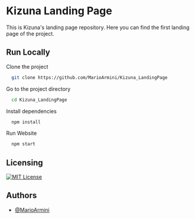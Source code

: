 # Kizuna Landing Page

This is Kizuna's landing page repository. Here you can find the first landing page of the project.


## Run Locally

Clone the project

```bash
  git clone https://github.com/MarioArmini/Kizuna_LandingPage
```

Go to the project directory

```bash
  cd Kizuna_LandingPage
```

Install dependencies

```bash
  npm install
```

Run Website

```bash
  npm start
```


## Licensing

[![MIT License](https://img.shields.io/badge/License-MIT-red.svg)](https://choosealicense.com/licenses/mit/)


## Authors

- [@MarioArmini](https://www.github.com/MarioArmini)
